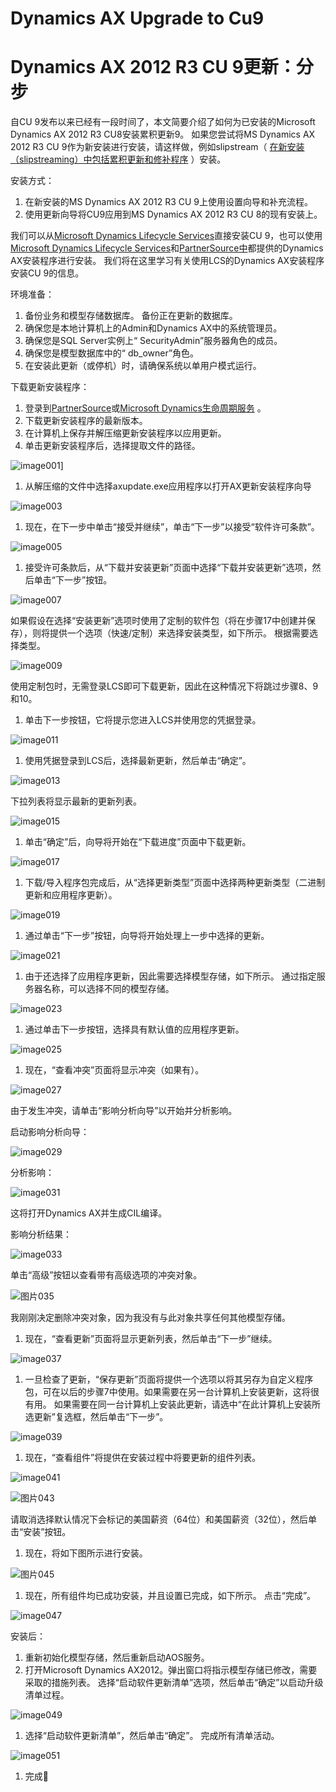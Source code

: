 # Dynamics AX Upgrade to Cu9


# Dynamics AX 2012 R3 CU 9更新：分步

自CU 9发布以来已经有一段时间了，本文简要介绍了如何为已安装的Microsoft Dynamics AX 2012 R3 CU8安装累积更新9。 如果您尝试将MS Dynamics AX 2012 R3 CU 9作为新安装进行安装，请这样做，例如slipstream（ [在新安装（slipstreaming）中包括累积更新和修补程序](https://translate.googleusercontent.com/translate_c?depth=1&hl=zh-CN&prev=search&rurl=translate.google.com&sl=en&sp=nmt4&u=http://go.microsoft.com/fwlink/%3FLinkId%3D393836&usg=ALkJrhgCl4Ho-Ue-ijOiYZgcLU5yexL23w) ）安装。

安装方式：

1. 在新安装的MS Dynamics AX 2012 R3 CU 9上使用设置向导和补充流程。
2. 使用更新向导将CU9应用到MS Dynamics AX 2012 R3 CU 8的现有安装上。

我们可以从[Microsoft Dynamics Lifecycle Services](https://translate.googleusercontent.com/translate_c?depth=1&hl=zh-CN&prev=search&rurl=translate.google.com&sl=en&sp=nmt4&u=http://lcs.dynamics.com/&usg=ALkJrhjCiPwvAy7ZyrU6_vyOCOxb8AVHlA)直接安装CU 9，也可以使用[Microsoft Dynamics Lifecycle Services](https://translate.googleusercontent.com/translate_c?depth=1&hl=zh-CN&prev=search&rurl=translate.google.com&sl=en&sp=nmt4&u=http://lcs.dynamics.com/&usg=ALkJrhjCiPwvAy7ZyrU6_vyOCOxb8AVHlA)和[PartnerSource中](https://translate.googleusercontent.com/translate_c?depth=1&hl=zh-CN&prev=search&rurl=translate.google.com&sl=en&sp=nmt4&u=https://mbs.microsoft.com/partnersource/northamerica/&usg=ALkJrhh-VvLyJzF-SSJWotZZ5v8Q39r-ZA)都提供的Dynamics AX安装程序进行安装。 我们将在这里学习有关使用LCS的Dynamics AX安装程序安装CU 9的信息。

环境准备：

1. 备份业务和模型存储数据库。 备份正在更新的数据库。
2. 确保您是本地计算机上的Admin和Dynamics AX中的系统管理员。
3. 确保您是SQL Server实例上“ SecurityAdmin”服务器角色的成员。
4. 确保您是模型数据库中的“ db_owner”角色。
5. 在安装此更新（或停机）时，请确保系统以单用户模式运行。

下载更新安装程序：

1. 登录到[PartnerSource](https://translate.googleusercontent.com/translate_c?depth=1&hl=zh-CN&prev=search&rurl=translate.google.com&sl=en&sp=nmt4&u=https://mbs.microsoft.com/partnersource/northamerica/&usg=ALkJrhh-VvLyJzF-SSJWotZZ5v8Q39r-ZA)或[Microsoft Dynamics生命周期服务](https://translate.googleusercontent.com/translate_c?depth=1&hl=zh-CN&prev=search&rurl=translate.google.com&sl=en&sp=nmt4&u=http://lcs.dynamics.com/&usg=ALkJrhjCiPwvAy7ZyrU6_vyOCOxb8AVHlA) 。
2. 下载更新安装程序的最新版本。
3. 在计算机上保存并解压缩更新安装程序以应用更新。
4. 单击更新安装程序后，选择提取文件的路径。

![image001](https://nashome-image-bucket.oss-cn-shanghai.aliyuncs.com/Images/AX2012upgrade/1.png)]

1. 从解压缩的文件中选择axupdate.exe应用程序以打开AX更新安装程序向导

![image003](https://nashome-image-bucket.oss-cn-shanghai.aliyuncs.com/Images/AX2012upgrade/2.png)

1. 现在，在下一步中单击“接受并继续”，单击“下一步”以接受“软件许可条款”。

![image005](https://nashome-image-bucket.oss-cn-shanghai.aliyuncs.com/Images/AX2012upgrade/3.png)

1. 接受许可条款后，从“下载并安装更新”页面中选择“下载并安装更新”选项，然后单击“下一步”按钮。

![image007](https://nashome-image-bucket.oss-cn-shanghai.aliyuncs.com/Images/AX2012upgrade/4.png)

如果假设在选择“安装更新”选项时使用了定制的软件包（将在步骤17中创建并保存），则将提供一个选项（快速/定制）来选择安装类型，如下所示。 根据需要选择类型。

![image009](https://nashome-image-bucket.oss-cn-shanghai.aliyuncs.com/Images/AX2012upgrade/5.png)

使用定制包时，无需登录LCS即可下载更新，因此在这种情况下将跳过步骤8、9和10。

1. 单击下一步按钮，它将提示您进入LCS并使用您的凭据登录。

![image011](https://nashome-image-bucket.oss-cn-shanghai.aliyuncs.com/Images/AX2012upgrade/6.png)

1. 使用凭据登录到LCS后，选择最新更新，然后单击“确定”。

![image013](https://nashome-image-bucket.oss-cn-shanghai.aliyuncs.com/Images/AX2012upgrade/7.png)

下拉列表将显示最新的更新列表。

![image015](https://nashome-image-bucket.oss-cn-shanghai.aliyuncs.com/Images/AX2012upgrade/8.png)

1. 单击“确定”后，向导将开始在“下载进度”页面中下载更新。

![image017](https://nashome-image-bucket.oss-cn-shanghai.aliyuncs.com/Images/AX2012upgrade/9.png)

1. 下载/导入程序包完成后，从“选择更新类型”页面中选择两种更新类型（二进制更新和应用程序更新）。

![image019](https://nashome-image-bucket.oss-cn-shanghai.aliyuncs.com/Images/AX2012upgrade/10.png)

1. 通过单击“下一步”按钮，向导将开始处理上一步中选择的更新。

![image021](https://nashome-image-bucket.oss-cn-shanghai.aliyuncs.com/Images/AX2012upgrade/11.png)

1. 由于还选择了应用程序更新，因此需要选择模型存储，如下所示。 通过指定服务器名称，可以选择不同的模型存储。

![image023](https://nashome-image-bucket.oss-cn-shanghai.aliyuncs.com/Images/AX2012upgrade/12.png)

1. 通过单击下一步按钮，选择具有默认值的应用程序更新。

![image025](https://nashome-image-bucket.oss-cn-shanghai.aliyuncs.com/Images/AX2012upgrade/13.png)

1. 现在，“查看冲突”页面将显示冲突（如果有）。

![image027](https://nashome-image-bucket.oss-cn-shanghai.aliyuncs.com/Images/AX2012upgrade/14.png)

由于发生冲突，请单击“影响分析向导”以开始并分析影响。

启动影响分析向导：

![image029](https://nashome-image-bucket.oss-cn-shanghai.aliyuncs.com/Images/AX2012upgrade/15.png)

分析影响：

![image031](https://nashome-image-bucket.oss-cn-shanghai.aliyuncs.com/Images/AX2012upgrade/16.png)

这将打开Dynamics AX并生成CIL编译。

影响分析结果：

![image033](https://nashome-image-bucket.oss-cn-shanghai.aliyuncs.com/Images/AX2012upgrade/17.png)

单击“高级”按钮以查看带有高级选项的冲突对象。

![图片035](https://nashome-image-bucket.oss-cn-shanghai.aliyuncs.com/Images/AX2012upgrade/18.png)

我刚刚决定删除冲突对象，因为我没有与此对象共享任何其他模型存储。

1. 现在，“查看更新”页面将显示更新列表，然后单击“下一步”继续。

![image037](https://nashome-image-bucket.oss-cn-shanghai.aliyuncs.com/Images/AX2012upgrade/19.png)

1. 一旦检查了更新，“保存更新”页面将提供一个选项以将其另存为自定义程序包，可在以后的步骤7中使用。如果需要在另一台计算机上安装更新，这将很有用。 如果需要在同一台计算机上安装此更新，请选中“在此计算机上安装所选更新”复选框，然后单击“下一步”。

![image039](https://nashome-image-bucket.oss-cn-shanghai.aliyuncs.com/Images/AX2012upgrade/20.png)

1. 现在，“查看组件”将提供在安装过程中将要更新的组件列表。

![image041](https://nashome-image-bucket.oss-cn-shanghai.aliyuncs.com/Images/AX2012upgrade/21.png)

![图片043](https://nashome-image-bucket.oss-cn-shanghai.aliyuncs.com/Images/AX2012upgrade/22.png)

请取消选择默认情况下会标记的美国薪资（64位）和美国薪资（32位），然后单击“安装”按钮。

1. 现在，将如下图所示进行安装。

![图片045](https://nashome-image-bucket.oss-cn-shanghai.aliyuncs.com/Images/AX2012upgrade/23.png)

1. 现在，所有组件均已成功安装，并且设置已完成，如下所示。 点击“完成”。

![image047](https://nashome-image-bucket.oss-cn-shanghai.aliyuncs.com/Images/AX2012upgrade/24.png)

安装后：

1. 重新初始化模型存储，然后重新启动AOS服务。
2. 打开Microsoft Dynamics AX2012。弹出窗口将指示模型存储已修改，需要采取的措施列表。 选择“启动软件更新清单”选项，然后单击“确定”以启动升级清单过程。

![image049](https://nashome-image-bucket.oss-cn-shanghai.aliyuncs.com/Images/AX2012upgrade/25.png)

1. 选择“启动软件更新清单”，然后单击“确定”。 完成所有清单活动。

![image051](https://nashome-image-bucket.oss-cn-shanghai.aliyuncs.com/Images/AX2012upgrade/26.png)

1. 完成🙂
